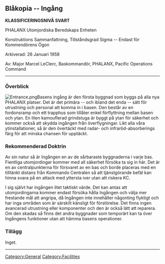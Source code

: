 ## Blåkopia -- Ingång

**KLASSIFICERINGSNIVÅ SVART**

PHALANX Utomjordiska Beredskaps Enheten

Konstruktions Sammanfattning, Tillståndsgrad Sigma -- Endast för
Kommendörens Ögon

Arkiverad: 26 Januari 1958

Av: Major Marcel LeClerc, Baskommandör, PHALANX, Pacific Operations
Command

------------------------------------------------------------------------

### Överblick

![](Entrance.png "Entrance.png")Basens ingång är den första byggnad som
byggs på alla nya PHALANX platser. Det är det primära -- och ibland det
enda -- sätt för utrustning och personal att komma in i basen. Den
består av en fordonsramp och ett trapphus som tillåter enkel
förflyttning mellan basen och ytan. En liten kamouflerad grindstuga är
byggt på ytan för säkerhet och kommer också att skydda ingången från
överflygningar. Likt alla våra ytinstallationer, så är den övertäckt med
radar- och infraröd-absorberings färg för att minska chansen för
upptäckt.

### Rekommenderad Doktrin

Av sin natur så är Ingången en av de sårbaraste byggnaderna i varje bas.
Fientliga utomjordingar kommer med all säkerhet försöka ta sig in här.
Det är en av centralpunkterna för försvaret av en bas och borde placeras
med en tilltänkt distans från Kommando Centralen så att tjänstgörande
befäl kan hinna svara på en attack med yttersta iver utan att riskera
KC.

I sig självt har ingången litet taktiskt värde. Det kan antas att
utomjordingarna kommer endast försöka hålla Ingången och välja mer
frestande mål att angripa, då Ingången inte innehåller någonting
flyktigt och har inga områden som är särskilt känsligt för förstörelse.
Det finns ingen avancerad utrustning eller komponenter och den är också
lätt att reparera. Om den skadas så finns det andra byggnader som
temporärt kan ta över Ingångens funktioner utan att hämma basens
operationer.

### Tillägg

Inget.

------------------------------------------------------------------------

[Category:General](Category:General "wikilink")
[Category:Facilities](Category:Facilities "wikilink")